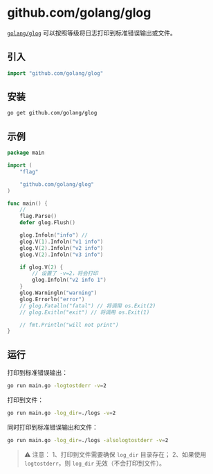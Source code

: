 # github.com/golang/glog

[`golang/glog`](https://pkg.go.dev/github.com/golang/glog) 可以按照等级将日志打印到标准错误输出或文件。

## 引入

```go
import "github.com/golang/glog"
```

## 安装

```bash
go get github.com/golang/glog
```

## 示例

```go
package main

import (
	"flag"

	"github.com/golang/glog"
)

func main() {
	// 
	flag.Parse()
	defer glog.Flush()

	glog.Infoln("info") // 
	glog.V(1).Infoln("v1 info")
	glog.V(2).Infoln("v2 info")
	glog.V(2).Infoln("v3 info")

	if glog.V(2) {
		// 设置了 -v=2，将会打印
		glog.Infoln("v2 info 1")
	}
	glog.Warningln("warning")
	glog.Errorln("error")
	// glog.Fatalln("fatal") // 将调用 os.Exit(2)
	// glog.Exitln("exit") // 将调用 os.Exit(1)

	// fmt.Println("will not print")
}
```

## 运行

打印到标准错误输出：

```bash
go run main.go -logtostderr -v=2
```

打印到文件：

```bash
go run main.go -log_dir=./logs -v=2
```

同时打印到标准错误输出和文件：

```bash
go run main.go -log_dir=./logs -alsologtostderr -v=2
```

> ⚠️ 注意：
> 1、打印到文件需要确保 `log_dir` 目录存在；
> 2、如果使用 `logtostderr`，则 `log_dir` 无效（不会打印到文件）。
